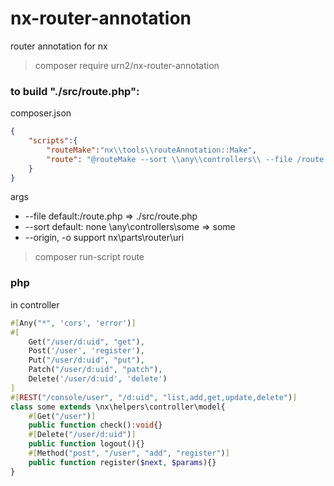 # nx-router-annotation
router annotation for nx

> composer require urn2/nx-router-annotation

### to build "./src/route.php":

composer.json 
```json
{
	"scripts":{
		"routeMake":"nx\\tools\\routeAnnotation::Make",
		"route": "@routeMake --sort \\any\\controllers\\ --file /route.php -o"
	}
}
```
args
* --file default:/route.php => ./src/route.php
* --sort default: none  \\any\\controllers\\some => some
* --origin, -o  support nx\parts\router\uri

> composer run-script route

### php
in controller
```php
#[Any("*", 'cors', 'error')]
#[
	Get("/user/d:uid", "get"),
	Post('/user', 'register'),
	Put("/user/d:uid", "put"),
	Patch("/user/d:uid", "patch"),
	Delete('/user/d:uid', 'delete')
]
#[REST("/console/user", "/d:uid", "list,add,get,update,delete")]
class some extends \nx\helpers\controller\model{
	#[Get("/user")]
	public function check():void{}
	#[Delete("/user/d:uid")]
	public function logout(){}
	#[Method("post", "/user", "add", "register")]
	public function register($next, $params){}
}
```